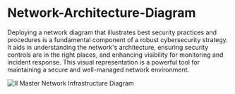 # Network-Architecture-Diagram


Deploying a network diagram that illustrates best security practices and procedures is a fundamental component of a robust cybersecurity strategy. It aids in understanding the network's architecture, ensuring security controls are in the right places, and enhancing visibility for monitoring and incident response. This visual representation is a powerful tool for maintaining a secure and well-managed network environment.

![II Master Network Infrastructure Diagram](https://github.com/Kizitoiv/Network-Architecture-Diagram/assets/144156432/1def8b76-2d7d-4d96-bc13-b72bedbdeade)
